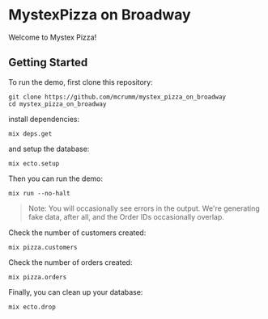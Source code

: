 # MystexPizza on Broadway

Welcome to Mystex Pizza!

## Getting Started

To run the demo, first clone this repository:

    git clone https://github.com/mcrumm/mystex_pizza_on_broadway
    cd mystex_pizza_on_broadway

install dependencies:

    mix deps.get

and setup the database:

    mix ecto.setup

Then you can run the demo:

    mix run --no-halt

> Note: You will occasionally see errors in the output.  We're generating fake data, after all, and the Order IDs occasionally overlap.

Check the number of customers created:

    mix pizza.customers

Check the number of orders created:

    mix pizza.orders

Finally, you can clean up your database:

    mix ecto.drop
